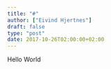 ```yaml
---
title: "#"
author: ["Eivind Hjertnes"]
draft: false
type: "post"
date: 2017-10-26T02:00:00+02:00
---
```


Hello World
